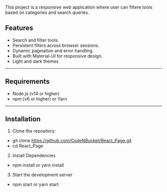 This project is a responsive web application where user can filtere tools based on categories and search queries.

## Features
- Search and filter tools.
- Persistent filters across browser sessions.
- Dynamic pagination and error handling.
- Built with Material-UI for responsive design.
- Light and dark themes

---

## Requirements
- Node.js (v14 or higher)
- npm (v6 or higher) or Yarn

---

## Installation
1. Clone the repository:
- git clone https://github.com/CodeNBucket/React_Page.git
- cd React_Page
2. Install Dependencies
- npm install or yarn install
3. Start the development server
- npm start or yarn start
